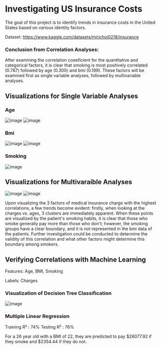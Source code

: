 # Investigating US Insurance Costs

The goal of this project is to identify trends in insurance costs in the United States based on various identity factors.

Dataset: https://www.kaggle.com/datasets/mirichoi0218/insurance

### Conclusion from Correlation Analyses:

After examining the correlation coeeficient for the quantitative and categorical factors, it is clear that smoking is most positively correlated (0.787) followed by age (0.300) and bmi (0.199). These factors will be examined first as single variable analyses, followed by multivariable analyses.

## Visualizations for Single Variable Analyses
### Age
![image](https://user-images.githubusercontent.com/28024140/221909980-0b983235-d695-407b-99ac-a3fb20c173bd.png)
![image](https://user-images.githubusercontent.com/28024140/221910001-d04f7a1e-e1c0-4bd6-8c56-b77a6f6c30d4.png)

### Bmi
![image](https://user-images.githubusercontent.com/28024140/221910159-023d0db9-55c0-4a47-b175-ef34e488349d.png)
![image](https://user-images.githubusercontent.com/28024140/221910167-d9aa3748-bd63-4f75-85d1-64b636546636.png)

### Smoking
![image](https://user-images.githubusercontent.com/28024140/221910211-0c8ee666-0753-4e15-a921-ac044fc73bf4.png)

## Visualizations for Multivaraible Analyses
![image](https://user-images.githubusercontent.com/28024140/221910362-109750c0-dbbf-42f3-a85e-e4216d443372.png)
![image](https://user-images.githubusercontent.com/28024140/221910490-af2eb878-20f0-4313-9bbe-04910d8504d9.png)

Upon visualizing the 3 factors of medical insurance charge with the highest correlations, a few trends become evident: firstly, when looking at the charges vs. ages, 3 clusters are immediately apparent. When these points are visualized by the patient's smoking habits, it is clear that those who smoke generally pay more than those who don't; however, the smoking groups have a clear boundary, and it is not represented in the bmi data of the patients. Further investigation could be conducted to determine the validity of this correlation and what other factors might determine this boundary among smokers.

## Verifying Correlations with Machine Learning

Features: Age, BMI, Smoking

Labels: Charges

### Visualization of Decision Tree Classification

![image](https://user-images.githubusercontent.com/28024140/221910664-890e484c-1fd8-4afe-ab03-713e80f0804d.png)


### Multiple Linear Regression

Training R² : 74%
Testing R² : 76%

For a 26 year old with a BMI of 22, they are predicted to pay $26077.92 if they smoke and $2354.44 if they do not.
